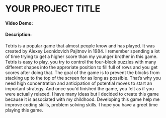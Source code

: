 # YOUR PROJECT TITLE
#### Video Demo:  <URL HERE>
#### Description:
Tetris is a popular game that almost people know and has played. It was created by Alexey Leonidovich Pajitnov in 1984. I remember spending a lot of time trying to get a higher score than my younger brother in this game. Tetris is easy to play, you try to control the four-block puzzles with many different shapes into the approriate position to fill full of rows and you get scores after doing that. The goal of the game is to prevent the blocks from stacking up to the top of the screen for as long as possible. That’s why you need high concentration and anticipation of potential moves to start an important strategy. And once you'd finished the game, you felt as if you were actually relaxed. I have many ideas but I decided  to create this game because it is associated with my childhood. Developing this game help me improve coding skills, problem solving skills. I hope you have a greet time playing this game.





